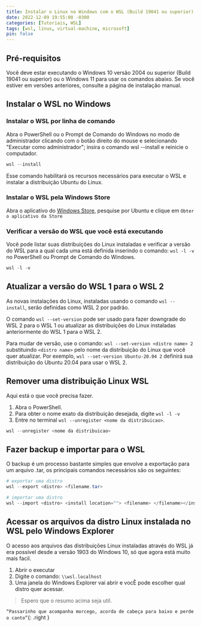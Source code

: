 ```yaml
---
title: Instalar o Linux no Windows com o WSL (Build 19041 ou superior)
date: 2022-12-09 19:55:00 -0300
categories: [Tutoriais, WSL]
tags: [wsl, linux, virtual-machine, microsoft]
pin: false
---
```


## Pré-requisitos
Você deve estar executando o Windows 10 versão 2004 ou superior (Build 19041 ou superior) ou o Windows 11 para usar os comandos abaixo. Se você estiver em versões anteriores, consulte a página de instalação manual.


## Instalar o WSL no Windows
### Instalar o WSL por linha de comando
Abra o PowerShell ou o Prompt de Comando do Windows no modo de administrador clicando com o botão direito do mouse e selecionando "Executar como administrador"; insira o comando wsl --install e reinicie o computador.
```powershell
wsl --install
```
Esse comando habilitará os recursos necessários para executar o WSL e instalar a distribuição Ubuntu do Linux.


### Instalar o WSL pela Windows Store
Abra o aplicativo do [Windows Store](https://apps.microsoft.com/store/apps), pesquise por Ubuntu e clique em `Obter o aplicativo da Store`


### Verificar a versão do WSL que você está executando
Você pode listar suas distribuições do Linux instaladas e verificar a versão do WSL para a qual cada uma está definida inserindo o comando: `wsl -l -v` no PowerShell ou Prompt de Comando do Windows.
```powershell
wsl -l -v
```


## Atualizar a versão do WSL 1 para o WSL 2
As novas instalações do Linux, instaladas usando o comando `wsl --install`, serão definidas como WSL 2 por padrão.

O comando `wsl --set-version` pode ser usado para fazer downgrade do WSL 2 para o WSL 1 ou atualizar as distribuições do Linux instaladas anteriormente do WSL 1 para o WSL 2.

Para mudar de versão, use o comando: `wsl --set-version <distro name> 2` substituindo `<distro name>` pelo nome da distribuição do Linux que você quer atualizar. Por exemplo, `wsl --set-version Ubuntu-20.04 2` definirá sua distribuição do Ubuntu 20.04 para usar o WSL 2.


## Remover uma distribuição Linux WSL
Aqui está o que você precisa fazer.

1. Abra o PowerShell.
2. Para obter o nome exato da distribuição desejada, digite `wsl -l -v`
3. Entre no terminal `wsl --unregister <nome da distribuicao>`.
```powershell
wsl --unregister <nome da distribuicao>
```

## Fazer backup e importar para o WSL
O backup é um processo bastante simples que envolve a exportação para um arquivo .tar, os principais comandos necessários são os seguintes:
```powershell
# exportar uma distro
wsl --export <distro> <filename.tar>

# importar uma distro
wsl --import <distro> <install location=""> <filename> </filename></install></distro></filename.tar></distro>
```

## Acessar os arquivos da distro Linux instalada no WSL pelo Windows Explorer
O acesso aos arquivos das distribuições Linux instaladas através do WSL já era possível desde a versão 1903 do Windows 10, só que agora está muito mais facil.
1. Abrir o executar
2. Digite o comando: `\\wsl.localhost`
3. Uma janela do Windows Explorer vai abrir e vocÊ pode escolher qual distro quer acessar.


> Espero que o resumo acima seja util.

`“Passarinho que acompanha morcego, acorda de cabeça para baixo e perde o canto”`{: .right }
